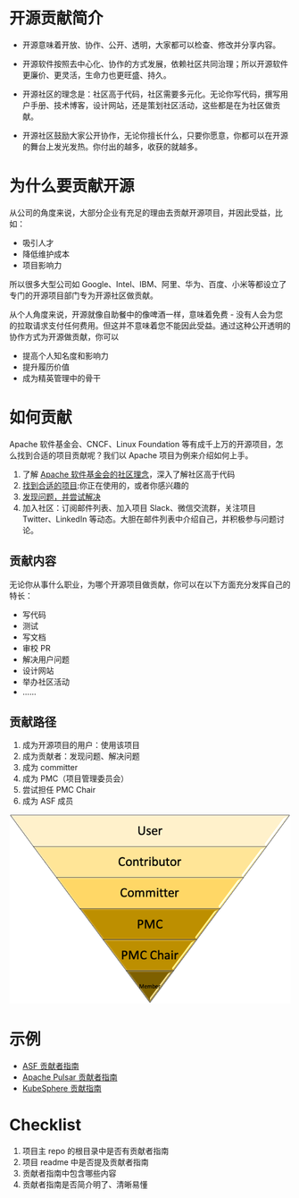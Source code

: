 
# 开源贡献简介
- 开源意味着开放、协作、公开、透明，大家都可以检查、修改并分享内容。

- 开源软件按照去中心化、协作的方式发展，依赖社区共同治理；所以开源软件更廉价、更灵活，生命力也更旺盛、持久。

- 开源社区的理念是：社区高于代码，社区需要多元化。无论你写代码，撰写用户手册、技术博客，设计网站，还是策划社区活动，这些都是在为社区做贡献。

- 开源社区鼓励大家公开协作，无论你擅长什么，只要你愿意，你都可以在开源的舞台上发光发热。你付出的越多，收获的就越多。

# 为什么要贡献开源
从公司的角度来说，大部分企业有充足的理由去贡献开源项目，并因此受益，比如：
- 吸引人才
- 降低维护成本
- 项目影响力

所以很多大型公司如 Google、Intel、IBM、阿里、华为、百度、小米等都设立了专门的开源项目部门专为开源社区做贡献。

从个人角度来说，开源就像自助餐中的像啤酒一样，意味着免费 - 没有人会为您的拉取请求支付任何费用。但这并不意味着您不能因此受益。通过这种公开透明的协作方式为开源做贡献，你可以
- 提高个人知名度和影响力
- 提升履历价值
- 成为精英管理中的骨干 

# 如何贡献
Apache 软件基金会、CNCF、Linux Foundation 等有成千上万的开源项目，怎么找到合适的项目贡献呢？我们以 Apache 项目为例来介绍如何上手。
1. 了解 [Apache 软件基金会的社区理念](https://apache.org/foundation/how-it-works.html)，深入了解社区高于代码
2. [找到合适的项目](https://community.apache.org/gettingStarted/101.html):你正在使用的，或者你感兴趣的
3. [发现问题，并尝试解决](https://community.apache.org/gettingStarted/101.html)
4. 加入社区：订阅邮件列表、加入项目 Slack、微信交流群，关注项目 Twitter、LinkedIn 等动态。大胆在邮件列表中介绍自己，并积极参与问题讨论。

## 贡献内容
无论你从事什么职业，为哪个开源项目做贡献，你可以在以下方面充分发挥自己的特长：
- 写代码
- 测试
- 写文档
- 审校 PR
- 解决用户问题
- 设计网站
- 举办社区活动
- ......

## 贡献路径
1. 成为开源项目的用户：使用该项目
2. 成为贡献者：发现问题、解决问题
3. 成为 committer
4. 成为 PMC（项目管理委员会）
5. 尝试担任 PMC Chair
6. 成为 ASF 成员

![贡献之旅](images/contribution-journey.png)

# 示例

- [ASF 贡献者指南](https://community.apache.org/newcomers/) 
- [Apache Pulsar 贡献者指南](https://pulsar.apache.org/en/contributing/) 
- [KubeSphere 贡献指南](https://kubesphere.io/contribution/)

# Checklist
1. 项目主 repo 的根目录中是否有贡献者指南
2. 项目 readme 中是否提及贡献者指南
3. 贡献者指南中包含哪些内容
4. 贡献者指南是否简介明了、清晰易懂
